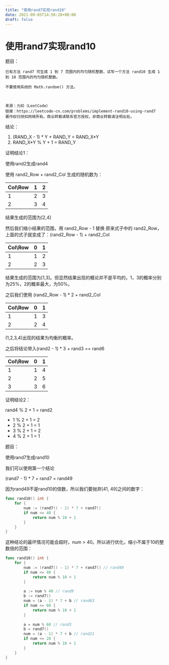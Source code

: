 ```yaml
---
title: "使用rand7实现rand10"
date: 2021-09-05T14:50:20+08:00
draft: false
---
```


# 使用rand7实现rand10

题目：

```
已有方法 rand7 可生成 1 到 7 范围内的均匀随机整数，试写一个方法 rand10 生成 1 到 10 范围内的均匀随机整数。

不要使用系统的 Math.random() 方法。



来源：力扣（LeetCode）
链接：https://leetcode-cn.com/problems/implement-rand10-using-rand7
著作权归领扣网络所有。商业转载请联系官方授权，非商业转载请注明出处。
```

结论：

1. (RAND_X - 1) * Y + RAND_Y = RAND_X*Y
2. RAND_X*Y % Y + 1 = RAND_Y



证明结论1：

使用rand2生成rand4

使用 rand2_Row + rand2_Col 生成的随机数为：

| Col\Row| 1 | 2 |
|--- | --- |---- |
| 1 | 2 | 3 |
| 2 | 3 | 4 |

结果生成的范围为[2,4]

然后我们缩小结果的范围，用 rand2_Row - 1 替换 原来式子中的 rand2_Row，上面的式子就变成了：(rand2_Row - 1) + rand2_Col

| Col\Row| 0 | 1 |
|--- | --- |---- |
| 1 | 1 | 2 |
| 2 | 2 | 3 |

结果生成的范围为[1,3]。但显然结果出现的概论并不是平均的，1，3的概率分别为25%，2的概率最大，为50%。

之后我们使用 (rand2_Row - 1) * 2 + rand2_Col

| Col\Row| 0 | 1 |
|--- | --- |---- |
| 1 | 1 | 3 |
| 2 | 2 | 4 |

(1,2,3,4)出现的结果为均衡的概率。

之后将结论带入(rand2 - 1) * 3 + rand3 == rand6

| Col\Row| 0 | 1 |
|--- | --- |---- |
| 1 | 1 | 4 |
| 2 | 2 | 5 |
| 3 | 3 | 6 |

证明结论2：

rand4 % 2 + 1 = rand2

- 1 % 2 + 1 = 2
- 2 % 2 + 1 = 1 
- 3 % 2 + 1 = 2 
- 4 % 2 + 1 = 1

题目：

使用rand7生成rand10

我们可以使用第一个结论

(rand7 - 1) * 7 + rand7 = rand49

因为rand49不是rand10的倍数，所以我们要抛弃[41, 49]之间的数字：

```go
func rand10() int {
    for {
        num := (rand7() - 1) * 7 + rand7()
        if num <= 40 {
            return num % 10 + 1
        }
    }
}
```

这种结论的最坏情况可能会超时，num > 40。所以进行优化，缩小不属于10的整数倍的范围：

```go
func rand10() int {
    for {
        num := (rand7() - 1) * 7 + rand7() // rand49
        if num <= 40 {
            return num % 10 + 1
        }
        
        a := num % 40 // rand9
        b := rand7()
        num = (a - 1) * 7 + b // rand63
        if num <= 60 {
            return num % 10 + 1
        }
        
        a = num % 60 // rand3
        b = rand7()
        num = (a - 1) * 7 + b // rand21
        if num <= 20 {
            return num % 10 + 1
        }
    }
}
```

